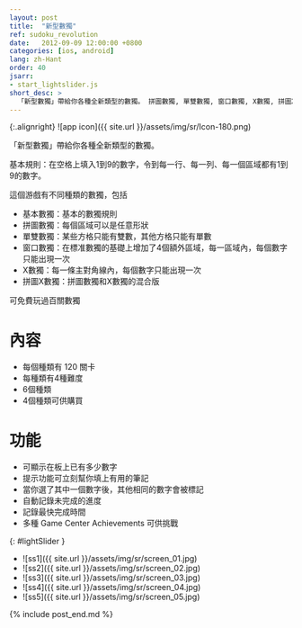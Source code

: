 ```yaml
---
layout: post
title:  "新型數獨"
ref: sudoku_revolution
date:   2012-09-09 12:00:00 +0800
categories: [ios, android]
lang: zh-Hant
order: 40
jsarr:
- start_lightslider.js
short_desc: >
  「新型數獨」帶給你各種全新類型的數獨。 拼圖數獨, 單雙數獨, 窗口數獨, X數獨, 拼圖X數獨.
---
```


{:.alignright}
![app icon]({{ site.url }}/assets/img/sr/Icon-180.png)

「新型數獨」帶給你各種全新類型的數獨。 

基本規則：在空格上填入1到9的數字，令到每一行、每一列、每一個區域都有1到9的數字。

這個游戲有不同種類的數獨，包括 
- 基本數獨：基本的數獨規則
- 拼圖數獨：每個區域可以是任意形狀 
- 單雙數獨：某些方格只能有雙數，其他方格只能有單數
- 窗口數獨：在標准數獨的基礎上增加了4個額外區域，每一區域內，每個數字只能出現一次
- X數獨：每一條主對角線內，每個數字只能出現一次 
- 拼圖X數獨：拼圖數獨和X數獨的混合版 

可免費玩過百關數獨

# 內容 
- 每個種類有 120 關卡 
- 每種類有4種難度
- 6個種類 
- 4個種類可供購買 

# 功能
- 可顯示在板上已有多少數字 
- 提示功能可立刻幫你填上有用的筆記
- 當你選了其中一個數字後，其他相同的數字會被標記 
- 自動記錄未完成的進度 
- 記錄最快完成時間
- 多種 Game Center Achievements 可供挑戰


{: #lightSlider }
*   ![ss1]({{ site.url }}/assets/img/sr/screen_01.jpg)
*   ![ss2]({{ site.url }}/assets/img/sr/screen_02.jpg)
*   ![ss3]({{ site.url }}/assets/img/sr/screen_03.jpg)
*   ![ss4]({{ site.url }}/assets/img/sr/screen_04.jpg)
*   ![ss5]({{ site.url }}/assets/img/sr/screen_05.jpg)


{% include post_end.md %}

